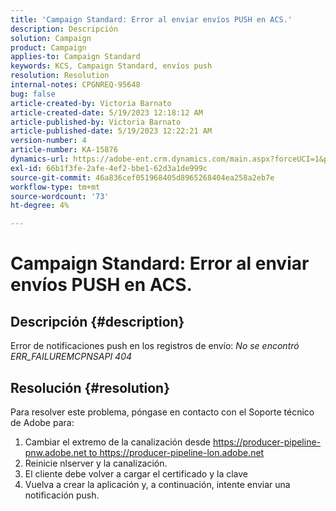 ```yaml
---
title: 'Campaign Standard: Error al enviar envíos PUSH en ACS.'
description: Descripción
solution: Campaign
product: Campaign
applies-to: Campaign Standard
keywords: KCS, Campaign Standard, envíos push
resolution: Resolution
internal-notes: CPGNREQ-95648
bug: false
article-created-by: Victoria Barnato
article-created-date: 5/19/2023 12:18:12 AM
article-published-by: Victoria Barnato
article-published-date: 5/19/2023 12:22:21 AM
version-number: 4
article-number: KA-15876
dynamics-url: https://adobe-ent.crm.dynamics.com/main.aspx?forceUCI=1&pagetype=entityrecord&etn=knowledgearticle&id=96512a9e-daf5-ed11-8848-6045bd006268
exl-id: 66b1f3fe-2afe-4ef2-bbe1-62d3a1de999c
source-git-commit: 46a836cef051968405d8965268404ea258a2eb7e
workflow-type: tm+mt
source-wordcount: '73'
ht-degree: 4%

---
```


# Campaign Standard: Error al enviar envíos PUSH en ACS.

## Descripción {#description}


Error de notificaciones push en los registros de envío: *No se encontró ERR_FAILUREMCPNSAPI 404*


## Resolución {#resolution}


Para resolver este problema, póngase en contacto con el Soporte técnico de Adobe para:

1. Cambiar el extremo de la canalización desde https://producer-pipeline-pnw.adobe.net to https://producer-pipeline-lon.adobe.net
2. Reinicie nlserver y la canalización.
3. El cliente debe volver a cargar el certificado y la clave
4. Vuelva a crear la aplicación y, a continuación, intente enviar una notificación push.

